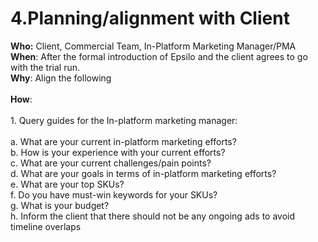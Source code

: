 # 4.Planning/alignment with Client

**Who:** Client, Commercial Team, In-Platform Marketing Manager/PMA\
**When**: After the formal introduction of Epsilo and the client agrees to go with the trial run.\
**Why**: Align the following\
\
**How**:\
\
1\. Query guides for the In-platform marketing manager:\
\
a. What are your current in-platform marketing efforts?\
b. How is your experience with your current efforts?\
c. What are your current challenges/pain points?\
d. What are your goals in terms of in-platform marketing efforts?\
e. What are your top SKUs?\
f. Do you have must-win keywords for your SKUs?\
g. What is your budget?\
h. Inform the client that there should not be any ongoing ads to avoid timeline overlaps
